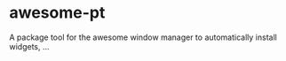 awesome-pt
==========

A package tool for the awesome window manager to automatically install widgets, ...
